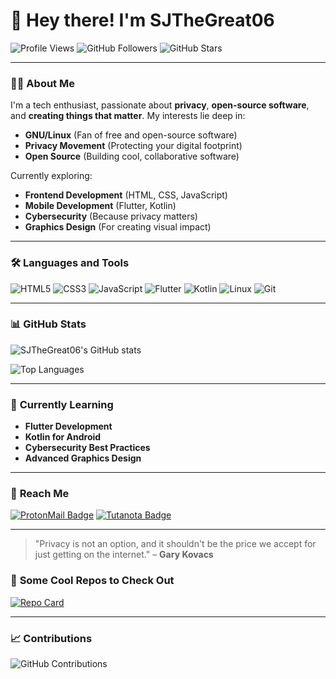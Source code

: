 # 👋 Hey there! I'm **SJTheGreat06**

![Profile Views](https://komarev.com/ghpvc/?username=SJTheGreat06&color=blueviolet&style=flat-square) ![GitHub Followers](https://img.shields.io/github/followers/SJTheGreat06?style=social) ![GitHub Stars](https://img.shields.io/github/stars/SJTheGreat06?style=social)

---

### 👨‍💻 **About Me**

I'm a tech enthusiast, passionate about **privacy**, **open-source software**, and **creating things that matter**. My interests lie deep in:
- **GNU/Linux** (Fan of free and open-source software)
- **Privacy Movement** (Protecting your digital footprint)
- **Open Source** (Building cool, collaborative software)
  
Currently exploring:
- **Frontend Development** (HTML, CSS, JavaScript)
- **Mobile Development** (Flutter, Kotlin)
- **Cybersecurity** (Because privacy matters)
- **Graphics Design** (For creating visual impact)

---

### 🛠️ **Languages and Tools**

![HTML5](https://img.shields.io/badge/-HTML5-E34F26?style=flat-square&logo=html5&logoColor=white)
![CSS3](https://img.shields.io/badge/-CSS3-1572B6?style=flat-square&logo=css3)
![JavaScript](https://img.shields.io/badge/-JavaScript-F7DF1E?style=flat-square&logo=javascript&logoColor=black)
![Flutter](https://img.shields.io/badge/-Flutter-02569B?style=flat-square&logo=flutter)
![Kotlin](https://img.shields.io/badge/-Kotlin-0095D5?style=flat-square&logo=kotlin&logoColor=white)
![Linux](https://img.shields.io/badge/-Linux-FCC624?style=flat-square&logo=linux&logoColor=black)
![Git](https://img.shields.io/badge/-Git-F05032?style=flat-square&logo=git&logoColor=white)

---

### 📊 **GitHub Stats**

![SJTheGreat06's GitHub stats](https://github-readme-stats.vercel.app/api?username=SJTheGreat06&show_icons=true&theme=radical&count_private=true)

![Top Languages](https://github-readme-stats.vercel.app/api/top-langs/?username=SJTheGreat06&layout=compact&theme=radical)

---

### 🌱 **Currently Learning**
- **Flutter Development**
- **Kotlin for Android**
- **Cybersecurity Best Practices**
- **Advanced Graphics Design**

---

### 🔗 **Reach Me**

[![ProtonMail Badge](https://img.shields.io/badge/-ProtonMail-black?style=flat-square&logo=protonmail)](mailto:jainsambhav585@protonmail.com)
[![Tutanota Badge](https://img.shields.io/badge/-Tutanota-red?style=flat-square&logo=tutanota)](mailto:jainsambhav@tutanota.com)

---

> "Privacy is not an option, and it shouldn't be the price we accept for just getting on the internet." – **Gary Kovacs**

### 🌟 **Some Cool Repos to Check Out**
[![Repo Card](https://github-readme-stats.vercel.app/api/pin/?username=SJTheGreat06&repo=SamWeather&theme=radical)](https://github.com/SJTheGreat06/SamWeather)

---

### 📈 **Contributions**

![GitHub Contributions](https://github-readme-streak-stats.herokuapp.com/?user=SJTheGreat06&theme=radical)

<!---
SJTheGreat06/SJTheGreat06 is a ✨ special ✨ profile because its README.md reflects passion for tech and privacy. Always learning, always building!
--->

